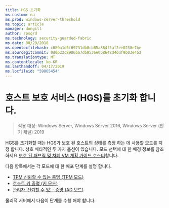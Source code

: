 ```yaml
---
title: HGS 초기화
ms.custom: na
ms.prod: windows-server-threshold
ms.topic: article
manager: dongill
author: rpsqrd
ms.technology: security-guarded-fabric
ms.date: 08/29/2018
ms.openlocfilehash: c689a1d5f69731db0cb85a884f5af2ee0230e7be
ms.sourcegitcommit: 0d0b32c8986ba7db9536e0b8648d4ddf9b03e452
ms.translationtype: MT
ms.contentlocale: ko-KR
ms.lasthandoff: 04/17/2019
ms.locfileid: "59865454"
---
```

# <a name="initialize-the-host-guardian-service-hgs"></a>호스트 보호 서비스 (HGS)를 초기화 합니다.

>적용 대상: Windows Server, Windows Server 2016, Windows Server (반기 채널) 2019

HGS를 초기화할 때는 HGS가 보호 된 호스트의 상태를 측정 하는 데 사용할 모드를 지정 합니다. 상호 배타적인 두 가지 옵션이 있습니다. 모드 선택에 대 한 배경 정보를 참조 하세요 [보호 된 패브릭 및 차폐 VM 계획 가이드 호스터](guarded-fabric-planning-for-hosters.md)합니다.

다음 항목에서는 각 모드에 대 한 배포 단계를 설명 합니다.

- [TPM 신뢰할 수 있는 증명 (TPM 모드)](guarded-fabric-initialize-hgs-tpm-mode.md)
- [호스트 키 증명 (키 모드)](guarded-fabric-initialize-hgs-key-mode.md)
- [관리자-신뢰할 수 있는 증명 (AD 모드)](guarded-fabric-initialize-hgs-ad-mode.md)

물리적 서버에서 다음이 단계를 수행 해야 합니다.